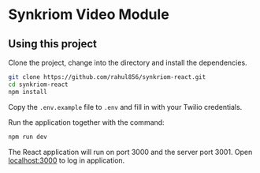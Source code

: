 # Synkriom Video Module

## Using this project

Clone the project, change into the directory and install the dependencies.
```bash
git clone https://github.com/rahul856/synkriom-react.git
cd synkriom-react
npm install
```
Copy the `.env.example` file to `.env` and fill in with your Twilio credentials.

Run the application together with the command:

```bash
npm run dev
```

The React application will run on port 3000 and the server port 3001. Open [localhost:3000](http://localhost:3000) to log in  application.
